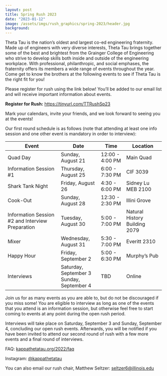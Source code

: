 ```yaml
---
layout: post
title: Spring Rush 2023
date: "2023-01-12"
image: /assets/imgs/rush_graphics/spring-2023/header.jpg
background:
---
```

Theta Tau is the nation’s oldest and largest co-ed engineering fraternity. Made up of engineers with very diverse interests, Theta Tau brings together some of the best and brightest from the Grainger College of Engineering who strive to develop skills both inside and outside of the engineering workplace. With professional, philanthropic, and social emphases, the fraternity offers its members a wide range of events throughout the year. Come get to know the brothers at the following events to see if Theta Tau is the right fit for you!

Please register for rush using the link below! You’ll be added to our email list and will receive important information about events.

**Register for Rush:** <https://tinyurl.com/TTRushSp23>

Mark your calendars, invite your friends, and we look forward to seeing you at the events!

Our first round schedule is as follows (note that attending at least one info session and one other event is mandatory in order to interview):


| Event                                            | Date                                               | Time            | Location                      |
| ------------------------------------------------ |----------------------------------------------------| --------------- |-------------------------------|
| Quad Day                                         | Sunday, August 21                                  | 12:00 - 4:00 PM | Main Quad                     |
| Information Session #1                           | Thursday, August 25                                | 6:00 - 7:30 PM  | CIF 3039                      |
| Shark Tank Night                                 | Friday, August 26                                  | 4:30 - 6:00 PM  | Sidney Lu MEB 2100            |
| Cook-Out                                         | Sunday, August 28                                  | 12:30 - 2:30 PM | Illini Grove                  |
| Information Session #2 and Interview Preparation | Tuesday, August 30                                 | 5:00 - 7:00 PM  | Natural History Building 2079 |
| Mixer                                            | Wednesday, August 31                               | 5:30 - 7:00 PM  | Everitt 2310                  |
| Happy Hour                                       | Friday, September 2                                | 5:00 - 6:30 PM  | Murphy’s Pub                  |
| Interviews                                       | Saturday, September 3 <br/> Sunday, September 4 | TBD             | Online                        |


Join us for as many events as you are able to, but do not be discouraged if you miss some! You are eligible to interview as long as one of the events that you attend is an information session, but otherwise feel free to start coming to events at any point during the open rush period.

Interviews will take place on Saturday, September 3 and Sunday, September 4, concluding our open rush events. Afterwards, you will be notified if you have been invited to attend our second round of rush with a few more events and a final round of interviews.

FAQ: [kappathetatau.org/2022/faq](https://kappathetatau.org/2022/faq)

Instagram: [@kappathetatau](https://www.instagram.com/kappathetatau/)

You can also email our rush chair, Matthew Seltzer: [seltzer6@illinois.edu](mailto:seltzer6@illinois.edu)

[//]: # (TODO uncomment this with new schedule)
[//]: # (![]&#40;/assets/imgs/rush_graphics/fall-2022/fall-rush-2022-schedule.jpg&#41;)
